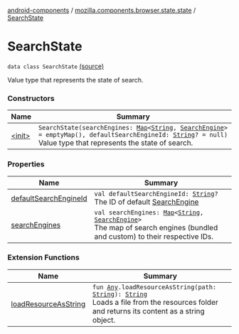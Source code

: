 [android-components](../../index.md) / [mozilla.components.browser.state.state](../index.md) / [SearchState](./index.md)

# SearchState

`data class SearchState` [(source)](https://github.com/mozilla-mobile/android-components/blob/master/components/browser/state/src/main/java/mozilla/components/browser/state/state/SearchState.kt#L15)

Value type that represents the state of search.

### Constructors

| Name | Summary |
|---|---|
| [&lt;init&gt;](-init-.md) | `SearchState(searchEngines: `[`Map`](https://kotlinlang.org/api/latest/jvm/stdlib/kotlin.collections/-map/index.html)`<`[`String`](https://kotlinlang.org/api/latest/jvm/stdlib/kotlin/-string/index.html)`, `[`SearchEngine`](../../mozilla.components.browser.state.search/-search-engine/index.md)`> = emptyMap(), defaultSearchEngineId: `[`String`](https://kotlinlang.org/api/latest/jvm/stdlib/kotlin/-string/index.html)`? = null)`<br>Value type that represents the state of search. |

### Properties

| Name | Summary |
|---|---|
| [defaultSearchEngineId](default-search-engine-id.md) | `val defaultSearchEngineId: `[`String`](https://kotlinlang.org/api/latest/jvm/stdlib/kotlin/-string/index.html)`?`<br>The ID of default [SearchEngine](../../mozilla.components.browser.state.search/-search-engine/index.md) |
| [searchEngines](search-engines.md) | `val searchEngines: `[`Map`](https://kotlinlang.org/api/latest/jvm/stdlib/kotlin.collections/-map/index.html)`<`[`String`](https://kotlinlang.org/api/latest/jvm/stdlib/kotlin/-string/index.html)`, `[`SearchEngine`](../../mozilla.components.browser.state.search/-search-engine/index.md)`>`<br>The map of search engines (bundled and custom) to their respective IDs. |

### Extension Functions

| Name | Summary |
|---|---|
| [loadResourceAsString](../../mozilla.components.support.test.file/kotlin.-any/load-resource-as-string.md) | `fun `[`Any`](https://kotlinlang.org/api/latest/jvm/stdlib/kotlin/-any/index.html)`.loadResourceAsString(path: `[`String`](https://kotlinlang.org/api/latest/jvm/stdlib/kotlin/-string/index.html)`): `[`String`](https://kotlinlang.org/api/latest/jvm/stdlib/kotlin/-string/index.html)<br>Loads a file from the resources folder and returns its content as a string object. |
